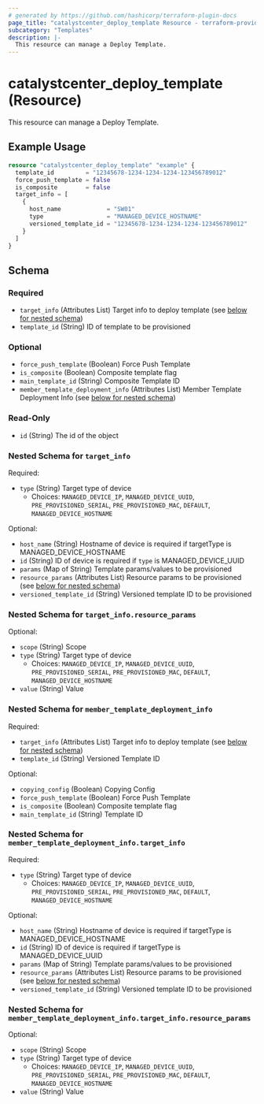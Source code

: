 ```yaml
---
# generated by https://github.com/hashicorp/terraform-plugin-docs
page_title: "catalystcenter_deploy_template Resource - terraform-provider-catalystcenter"
subcategory: "Templates"
description: |-
  This resource can manage a Deploy Template.
---
```


# catalystcenter_deploy_template (Resource)

This resource can manage a Deploy Template.

## Example Usage

```terraform
resource "catalystcenter_deploy_template" "example" {
  template_id         = "12345678-1234-1234-1234-123456789012"
  force_push_template = false
  is_composite        = false
  target_info = [
    {
      host_name             = "SW01"
      type                  = "MANAGED_DEVICE_HOSTNAME"
      versioned_template_id = "12345678-1234-1234-1234-123456789012"
    }
  ]
}
```

<!-- schema generated by tfplugindocs -->
## Schema

### Required

- `target_info` (Attributes List) Target info to deploy template (see [below for nested schema](#nestedatt--target_info))
- `template_id` (String) ID of template to be provisioned

### Optional

- `force_push_template` (Boolean) Force Push Template
- `is_composite` (Boolean) Composite template flag
- `main_template_id` (String) Composite Template ID
- `member_template_deployment_info` (Attributes List) Member Template Deployment Info (see [below for nested schema](#nestedatt--member_template_deployment_info))

### Read-Only

- `id` (String) The id of the object

<a id="nestedatt--target_info"></a>
### Nested Schema for `target_info`

Required:

- `type` (String) Target type of device
  - Choices: `MANAGED_DEVICE_IP`, `MANAGED_DEVICE_UUID`, `PRE_PROVISIONED_SERIAL`, `PRE_PROVISIONED_MAC`, `DEFAULT`, `MANAGED_DEVICE_HOSTNAME`

Optional:

- `host_name` (String) Hostname of device is required if targetType is MANAGED_DEVICE_HOSTNAME
- `id` (String) ID of device is required if `type` is MANAGED_DEVICE_UUID
- `params` (Map of String) Template params/values to be provisioned
- `resource_params` (Attributes List) Resource params to be provisioned (see [below for nested schema](#nestedatt--target_info--resource_params))
- `versioned_template_id` (String) Versioned template ID to be provisioned

<a id="nestedatt--target_info--resource_params"></a>
### Nested Schema for `target_info.resource_params`

Optional:

- `scope` (String) Scope
- `type` (String) Target type of device
  - Choices: `MANAGED_DEVICE_IP`, `MANAGED_DEVICE_UUID`, `PRE_PROVISIONED_SERIAL`, `PRE_PROVISIONED_MAC`, `DEFAULT`, `MANAGED_DEVICE_HOSTNAME`
- `value` (String) Value



<a id="nestedatt--member_template_deployment_info"></a>
### Nested Schema for `member_template_deployment_info`

Required:

- `target_info` (Attributes List) Target info to deploy template (see [below for nested schema](#nestedatt--member_template_deployment_info--target_info))
- `template_id` (String) Versioned Template ID

Optional:

- `copying_config` (Boolean) Copying Config
- `force_push_template` (Boolean) Force Push Template
- `is_composite` (Boolean) Composite template flag
- `main_template_id` (String) Template ID

<a id="nestedatt--member_template_deployment_info--target_info"></a>
### Nested Schema for `member_template_deployment_info.target_info`

Required:

- `type` (String) Target type of device
  - Choices: `MANAGED_DEVICE_IP`, `MANAGED_DEVICE_UUID`, `PRE_PROVISIONED_SERIAL`, `PRE_PROVISIONED_MAC`, `DEFAULT`, `MANAGED_DEVICE_HOSTNAME`

Optional:

- `host_name` (String) Hostname of device is required if targetType is MANAGED_DEVICE_HOSTNAME
- `id` (String) ID of device is required if targetType is MANAGED_DEVICE_UUID
- `params` (Map of String) Template params/values to be provisioned
- `resource_params` (Attributes List) Resource params to be provisioned (see [below for nested schema](#nestedatt--member_template_deployment_info--target_info--resource_params))
- `versioned_template_id` (String) Versioned template ID to be provisioned

<a id="nestedatt--member_template_deployment_info--target_info--resource_params"></a>
### Nested Schema for `member_template_deployment_info.target_info.resource_params`

Optional:

- `scope` (String) Scope
- `type` (String) Target type of device
  - Choices: `MANAGED_DEVICE_IP`, `MANAGED_DEVICE_UUID`, `PRE_PROVISIONED_SERIAL`, `PRE_PROVISIONED_MAC`, `DEFAULT`, `MANAGED_DEVICE_HOSTNAME`
- `value` (String) Value
